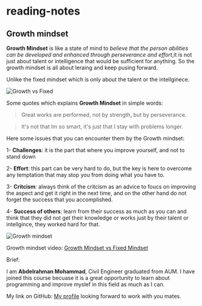 # reading-notes

## Growth mindset

**Growth Mindset** is like a state of mind to *believe that the person abilities can be developed and enhanced through perseverance and effort*,it is not just about talent or intelligence that would be sufficient for anything. So the growth mindset is all about leraing and keep pusing forward.

Unlike the fixed mindset which is only about the talent or the intellginece. 

![Growth vs Fixed](https://3kllhk1ibq34qk6sp3bhtox1-wpengine.netdna-ssl.com/wp-content/uploads/NewGrowthMindset2.png)

Some quotes which explains **Growth Mindset** in simple words: 
 >Great works are performed, not by strength, but by perseverance.
 
 >It's not that Im so smart, it's just that I stay with problems longer.

Here some issues that you can encounter them by the Growth mindset:

1- **Challenges**: it is the part that where you improve yourself, and not to stand down

2- **Effort**: this part can be very hard to do, but the key is here to overcome any temptation that may stop you from doing what you have to.

3- **Critcism**: always think of the critcism as an advice to foucs on improving the aspect and get it right in the next time, and on the other hand do not forget the success that you accomplished. 

4- **Success of others**: learn from their success as much as you can and think that they did not get their knowledge or works just by their talent or intellgince, they worked hard for that. 

![Growth mindset](https://storage.googleapis.com/proudcity/elgl/uploads/2020/08/growth-mindset-brain.png)

Growth mindset video:
[Growth Mindset vs Fixed Mindset](https://www.youtube.com/watch?v=M1CHPnZfFmU)


Brief:

I am **Abdelrahman Mohammad**, Civil Engineer graduated from AUM. I have joined this course becuase it is a great opportunity to learn about programming and improve myslef in this field as much as I can. 

My link on GitHub:
[My profile](https://github.com/Daour211) looking forward to work with you mates. 
